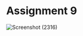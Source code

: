 # Assignment 9
![Screenshot (2316)](https://user-images.githubusercontent.com/39644383/142486097-5b859720-c968-4e9d-923f-4bc9ddefa16e.png)

